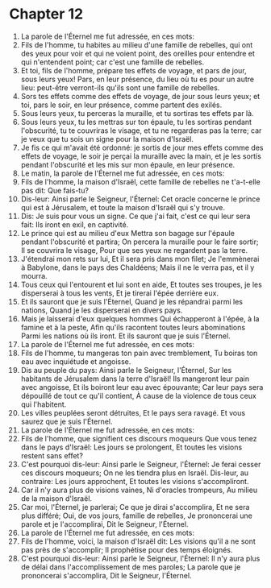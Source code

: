 # Chapter 12

1. La parole de l'Éternel me fut adressée, en ces mots:
2. Fils de l'homme, tu habites au milieu d'une famille de rebelles, qui ont des yeux pour voir et qui ne voient point, des oreilles pour entendre et qui n'entendent point; car c'est une famille de rebelles.
3. Et toi, fils de l'homme, prépare tes effets de voyage, et pars de jour, sous leurs yeux! Pars, en leur présence, du lieu où tu es pour un autre lieu: peut-être verront-ils qu'ils sont une famille de rebelles.
4. Sors tes effets comme des effets de voyage, de jour sous leurs yeux; et toi, pars le soir, en leur présence, comme partent des exilés.
5. Sous leurs yeux, tu perceras la muraille, et tu sortiras tes effets par là.
6. Sous leurs yeux, tu les mettras sur ton épaule, tu les sortiras pendant l'obscurité, tu te couvriras le visage, et tu ne regarderas pas la terre; car je veux que tu sois un signe pour la maison d'Israël.
7. Je fis ce qui m'avait été ordonné: je sortis de jour mes effets comme des effets de voyage, le soir je perçai la muraille avec la main, et je les sortis pendant l'obscurité et les mis sur mon épaule, en leur présence.
8. Le matin, la parole de l'Éternel me fut adressée, en ces mots:
9. Fils de l'homme, la maison d'Israël, cette famille de rebelles ne t'a-t-elle pas dit: Que fais-tu?
10. Dis-leur: Ainsi parle le Seigneur, l'Éternel: Cet oracle concerne le prince qui est à Jérusalem, et toute la maison d'Israël qui s'y trouve.
11. Dis: Je suis pour vous un signe. Ce que j'ai fait, c'est ce qui leur sera fait: Ils iront en exil, en captivité.
12. Le prince qui est au milieu d'eux Mettra son bagage sur l'épaule pendant l'obscurité et partira; On percera la muraille pour le faire sortir; Il se couvrira le visage, Pour que ses yeux ne regardent pas la terre.
13. J'étendrai mon rets sur lui, Et il sera pris dans mon filet; Je l'emmènerai à Babylone, dans le pays des Chaldéens; Mais il ne le verra pas, et il y mourra.
14. Tous ceux qui l'entourent et lui sont en aide, Et toutes ses troupes, je les disperserai à tous les vents, Et je tirerai l'épée derrière eux.
15. Et ils sauront que je suis l'Éternel, Quand je les répandrai parmi les nations, Quand je les disperserai en divers pays.
16. Mais je laisserai d'eux quelques hommes Qui échapperont à l'épée, à la famine et à la peste, Afin qu'ils racontent toutes leurs abominations Parmi les nations où ils iront. Et ils sauront que je suis l'Éternel.
17. La parole de l'Éternel me fut adressée, en ces mots:
18. Fils de l'homme, tu mangeras ton pain avec tremblement, Tu boiras ton eau avec inquiétude et angoisse.
19. Dis au peuple du pays: Ainsi parle le Seigneur, l'Éternel, Sur les habitants de Jérusalem dans la terre d'Israël! Ils mangeront leur pain avec angoisse, Et ils boiront leur eau avec épouvante; Car leur pays sera dépouillé de tout ce qu'il contient, À cause de la violence de tous ceux qui l'habitent.
20. Les villes peuplées seront détruites, Et le pays sera ravagé. Et vous saurez que je suis l'Éternel.
21. La parole de l'Éternel me fut adressée, en ces mots:
22. Fils de l'homme, que signifient ces discours moqueurs Que vous tenez dans le pays d'Israël: Les jours se prolongent, Et toutes les visions restent sans effet?
23. C'est pourquoi dis-leur: Ainsi parle le Seigneur, l'Éternel: Je ferai cesser ces discours moqueurs; On ne les tiendra plus en Israël. Dis-leur, au contraire: Les jours approchent, Et toutes les visions s'accompliront.
24. Car il n'y aura plus de visions vaines, Ni d'oracles trompeurs, Au milieu de la maison d'Israël.
25. Car moi, l'Éternel, je parlerai; Ce que je dirai s'accomplira, Et ne sera plus différé; Oui, de vos jours, famille de rebelles, Je prononcerai une parole et je l'accomplirai, Dit le Seigneur, l'Éternel.
26. La parole de l'Éternel me fut adressée, en ces mots:
27. Fils de l'homme, voici, la maison d'Israël dit: Les visions qu'il a ne sont pas près de s'accomplir; Il prophétise pour des temps éloignés.
28. C'est pourquoi dis-leur: Ainsi parle le Seigneur, l'Éternel: Il n'y aura plus de délai dans l'accomplissement de mes paroles; La parole que je prononcerai s'accomplira, Dit le Seigneur, l'Éternel.

